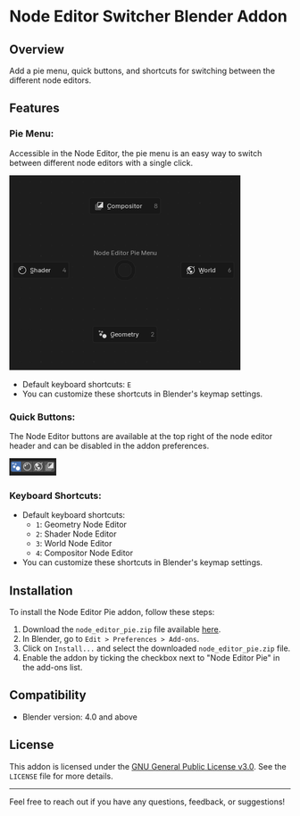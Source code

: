 # Node Editor Switcher Blender Addon

## Overview
Add a pie menu, quick buttons, and shortcuts for switching between the different node editors.

## Features
### Pie Menu: 
Accessible in the Node Editor, the pie menu is an easy way to switch between different node editors with a single click.

![alt text](Image/PieMenu.png)

- Default keyboard shortcuts: `E`
- You can customize these shortcuts in Blender's keymap settings.

### Quick Buttons: 

The Node Editor buttons are available at the top right of the node editor header and can be disabled in the addon preferences.

![alt text](Image/QuickButtons.png)

### Keyboard Shortcuts: 

- Default keyboard shortcuts:
  - `1`: Geometry Node Editor
  - `2`: Shader Node Editor
  - `3`: World Node Editor
  - `4`: Compositor Node Editor
- You can customize these shortcuts in Blender's keymap settings.

## Installation
To install the Node Editor Pie addon, follow these steps:
1. Download the `node_editor_pie.zip` file available [here](https://github.com/Victor-IX/NodeEditorSwitcher/releases/latest).
2. In Blender, go to `Edit > Preferences > Add-ons`.
3. Click on `Install...` and select the downloaded `node_editor_pie.zip` file.
4. Enable the addon by ticking the checkbox next to "Node Editor Pie" in the add-ons list.

## Compatibility
- Blender version: 4.0 and above

## License
This addon is licensed under the [GNU General Public License v3.0](https://www.gnu.org/licenses/gpl-3.0.html). See the `LICENSE` file for more details.

---

Feel free to reach out if you have any questions, feedback, or suggestions!
